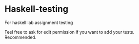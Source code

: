 # Haskell-testing
For haskell lab assignment testing

Feel free to ask for edit permission if you want to add your tests. Recommended.
